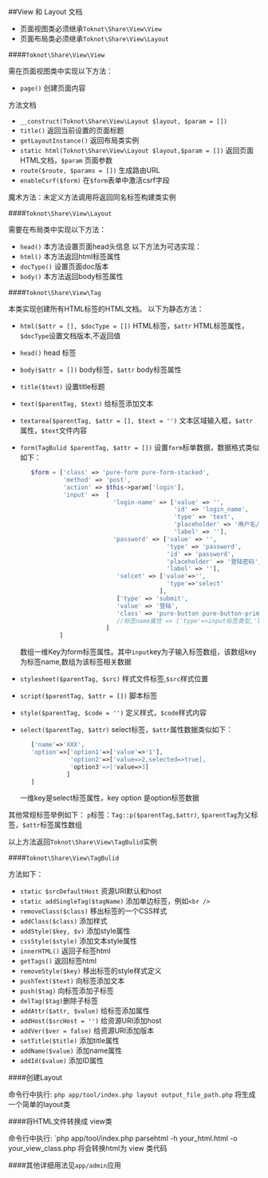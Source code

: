 ##View 和 Layout 文档

* 页面视图类必须继承`Toknot\Share\View\View`
* 页面布局类必须继承`Toknot\Share\View\Layout`

####`Toknot\Share\View\View`

需在页面视图类中实现以下方法：
* `page()` 创建页面内容

方法文档
* `__construct(Toknot\Share\View\Layout $layout, $param = [])` 
* `title()` 返回当前设置的页面标题
* `getLayoutInstance()` 返回布局类实例
* `static html(Toknot\Share\View\Layout $layout,$param = [])` 返回页面HTML文档，`$param` 页面参数
* `route($route, $params = [])` 生成路由URL
* `enableCsrf($form)`   在`$form`表单中激活csrf字段

魔术方法：未定义方法调用将返回同名标签构建类实例

####`Toknot\Share\View\Layout`

需要在布局类中实现以下方法：
* `head()` 本方法设置页面head头信息
以下方法为可选实现：
* `html()` 本方法返回html标签属性
* `docType()` 设置页面doc版本
* `body()` 本方法返回body标签属性

####`Toknot\Share\View\Tag`

本类实现创建所有HTML标签的HTML文档。
以下为静态方法：
* `html($attr = [], $docType = [])` HTML标签，`$attr` HTML标签属性，`$docType`设置文档版本,不返回值
* `head()`   head 标签
* `body($attr = [])` body标签，`$attr` body标签属性
* `title($text)` 设置title标题
* `text($parentTag, $text)` 给标签添加文本
* `textarea($parentTag, $attr = [], $text = '')` 文本区域输入框，`$attr`属性，`$text`文件内容
* `form(TagBulid $parentTag, $attr = [])` 设置`form`标单数据，数据格式类似如下：
     ```php
        $form = ['class' => 'pure-form pure-form-stacked', 
                 'method' => 'post', 
                 'action' => $this->param['login'],
                 'input' =>  [
                               'login-name' => ['value' => '', 
                                                'id' => 'login_name', 
                                                'type' => 'text', 
                                                'placeholder' => '用户名/邮件/手机号', 
                                                'label' => ''],
                               'password' => ['value' => '', 
                                              'type' => 'password',
                                              'id' => 'password', 
                                              'placeholder' => '登陆密码', 
                                              'label' => ''],
                                'selcet' => ['value'=>'',
                                              'type'=>'select'
                                            ],
                                ['type' => 'submit', 
                                'value' => '登陆', 
                                'class' => 'pure-button pure-button-primary'],
                                //标签name属性 => ['type'=>input标签类型,'label'=> 使用label标签包含input ......]
                             ]
                ]
    ```
    数组一维Key为form标签属性。其中`input`key为子输入标签数组，该数组key为标签name,数组为该标签相关数据

* `stylesheet($parentTag, $src)` 样式文件标签,`$src`样式位置
* `script($parentTag, $attr = [])` 脚本标签
* `style($parentTag, $code = '')` 定义样式，`$code`样式内容
* `select($parentTag, $attr)`   select标签，`$attr`属性数据类似如下：

     ```php
        ['name'=>'XXX',
        'option'=>['option1'=>['value'=>'1'],
                   'option2'=>['value=>2,selected=>true],
                   'option3'=>['value=>3]
                  ]
        ]
    ```
    一维key是select标签属性，key option 是option标签数据

其他常规标签举例如下：
`p`标签：`Tag::p($parentTag,$attr)`, `$parentTag`为父标签，`$attr`标签属性数组

以上方法返回`Toknot\Share\View\TagBulid`实例

####`Toknot\Share\View\TagBulid`

方法如下：
* `static $srcDefaultHost` 资源URI默认和host
* `static addSingleTag($tagName)` 添加单边标签，例如`<br />`
* `removeClass($class)` 移出标签的一个CSS样式
* `addClass($class)`  添加样式
* `addStyle($key, $v)`  添加style属性
* `cssStyle($style)`  添加文本style属性
* `innerHTML()`   返回子标签html
* `getTags()`  返回标签html
* `removeStyle($key)` 移出标签的style样式定义
* `pushText($text)` 向标签添加文本
* `push($tag)` 向标签添加子标签
* `delTag($tag)`删除子标签
* `addAttr($attr, $value)` 给标签添加属性
* `addHost($srcHost = '')` 给资源URI添加host
* `addVer($ver = false)` 给资源URI添加版本
* `setTitle($title)` 添加title属性
* `addName($value)` 添加name属性
* `addId($value)` 添加ID属性

####创建Layout

命令行中执行: `php app/tool/index.php layout output_file_path.php` 将生成一个简单的layout类

####将HTML文件转换成 view类

命令行中执行: `php app/tool/index.php parsehtml -h your_html.html -o your_view_class.php 将会转换html为 view 类代码

####其他详细用法见`app/admin`应用 
